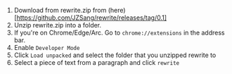 1. Download from rewrite.zip from (here)[https://github.com/JZSang/rewrite/releases/tag/0.1]
2. Unzip rewrite.zip into a folder.
3. If you're on Chrome/Edge/Arc. Go to `chrome://extensions` in the address bar.
4. Enable `Developer Mode`
5. Click `Load unpacked` and select the folder that you unzipped rewrite to
6. Select a piece of text from a paragraph and click `rewrite`